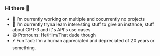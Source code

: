 ### Hi there 👋

- 🔭 I’m currently working on multiple and cocurrently no projects
- 🌱 I’m currently tryna learn interesting stuff to give an instance, stuff about GPT-3 and it's API's use cases
- 😄 Pronouns: He/Him/That dude though
- ⚡ Fun fact: I'm a human appreciated and depreciated of 20 years or something.
